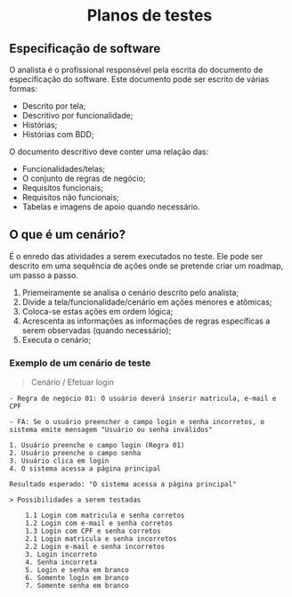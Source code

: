 <h1 align="center"> Planos de testes </h1> 


## Especificação de software 

O analista é o profissional responsével pela escrita do documento de especificação do software. Este documento pode ser escrito de várias formas:

- Descrito por tela;
- Descritivo por funcionalidade;
- Histórias;
- Histórias com BDD;

O documento descritivo deve conter uma relação das:

- Funcionalidades/telas;
- O conjunto de regras de negócio;
- Requisitos funcionais;
- Requisitos não funcionais;
- Tabelas e imagens de apoio quando necessário.

## O que é um cenário?

É o enredo das atividades a serem executados no teste. Ele pode ser descrito em uma sequência de ações onde se pretende criar um roadmap, um passo a passo.

1. Priemeiramente se analisa o cenário descrito pelo analista;
2. Divide a tela/funcionalidade/cenário em ações menores e atômicas;
3. Coloca-se estas ações em ordem lógica;
4. Acrescenta as informações as informações de regras específicas a serem observadas (quando necessário);
5. Executa o cenário; 

### Exemplo de um cenário de teste 

> Cenário / Efetuar login 
````
- Regra de negócio 01: O usuário deverá inserir matricula, e-mail e CPF

- FA: Se o usuário preencher o campo login e senha incorretos, o sistema emite mensagem "Usuário ou senha inválidos"

1. Usuário preenche o campo login (Regra 01)
2. Usuário preenche o campo senha 
3. Usuário clica em login
4. O sistema acessa a página principal 

Resultado esperado: "O sistema acessa a página principal"

> Possibilidades a serem testadas 

    1.1 Login com matricula e senha corretos
    1.2 Login com e-mail e senha corretos
    1.3 Login com CPF e senha corretos
    2.1 Login matricula e senha incorretos 
    2.2 Login e-mail e senha incorretos 
    3. Login incorreto 
    4. Senha incorreta
    5. Login e senha em branco
    6. Somente login em branco
    7. Somente senha em branco
````






